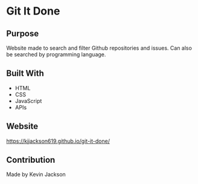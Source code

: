 # Git It Done


## Purpose
Website made to search and filter Github repositories and issues. Can also be searched by programming language.


## Built With
* HTML
* CSS
* JavaScript
* APIs



## Website
https://kjjackson619.github.io/git-it-done/



## Contribution
Made by Kevin Jackson
